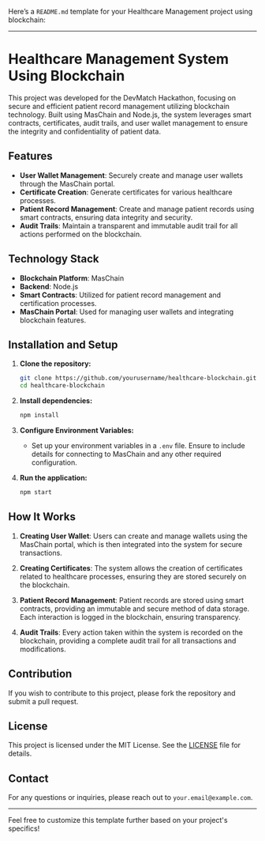 Here’s a `README.md` template for your Healthcare Management project using blockchain:

---

# Healthcare Management System Using Blockchain

This project was developed for the DevMatch Hackathon, focusing on secure and efficient patient record management utilizing blockchain technology. Built using MasChain and Node.js, the system leverages smart contracts, certificates, audit trails, and user wallet management to ensure the integrity and confidentiality of patient data.

## Features

- **User Wallet Management**: Securely create and manage user wallets through the MasChain portal.
- **Certificate Creation**: Generate certificates for various healthcare processes.
- **Patient Record Management**: Create and manage patient records using smart contracts, ensuring data integrity and security.
- **Audit Trails**: Maintain a transparent and immutable audit trail for all actions performed on the blockchain.

## Technology Stack

- **Blockchain Platform**: MasChain
- **Backend**: Node.js
- **Smart Contracts**: Utilized for patient record management and certification processes.
- **MasChain Portal**: Used for managing user wallets and integrating blockchain features.

## Installation and Setup

1. **Clone the repository:**
   ```bash
   git clone https://github.com/yourusername/healthcare-blockchain.git
   cd healthcare-blockchain
   ```

2. **Install dependencies:**
   ```bash
   npm install
   ```

3. **Configure Environment Variables:**
   - Set up your environment variables in a `.env` file. Ensure to include details for connecting to MasChain and any other required configuration.

4. **Run the application:**
   ```bash
   npm start
   ```

## How It Works

1. **Creating User Wallet**: Users can create and manage wallets using the MasChain portal, which is then integrated into the system for secure transactions.

2. **Creating Certificates**: The system allows the creation of certificates related to healthcare processes, ensuring they are stored securely on the blockchain.

3. **Patient Record Management**: Patient records are stored using smart contracts, providing an immutable and secure method of data storage. Each interaction is logged in the blockchain, ensuring transparency.

4. **Audit Trails**: Every action taken within the system is recorded on the blockchain, providing a complete audit trail for all transactions and modifications.

## Contribution

If you wish to contribute to this project, please fork the repository and submit a pull request.

## License

This project is licensed under the MIT License. See the [LICENSE](LICENSE) file for details.

## Contact

For any questions or inquiries, please reach out to `your.email@example.com`.

---

Feel free to customize this template further based on your project's specifics!
